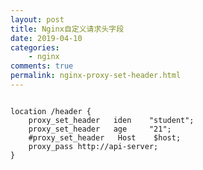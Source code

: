 ```yaml
---
layout: post
title: Nginx自定义请求头字段
date: 2019-04-10
categories:
    - nginx
comments: true
permalink: nginx-proxy-set-header.html
---
```


<pre class="line-numbers " data-line="2,3"><code>
location /header {
	proxy_set_header   iden    "student";
	proxy_set_header   age     "21";
	#proxy_set_header   Host    $host;
	proxy_pass http://api-server;
} 
</code></pre>
